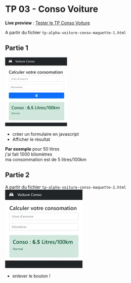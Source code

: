 # TP 03 - Conso Voiture
**Live preview**  : 
[Tester le TP Conso Voiture](https://www.sevenvalley.fr/tp-javascript/tpa) 

A partir du fichier <code>tp-alpha-voiture-conso-maquette-1.html</code>
## Partie 1
![alt text](../../img/tp/tp-apha-1.webp) 
- créer un formulaire en javascript
- Afficher le résultat
 
 
**Par exemple**
pour 50 litres  
j'ai fait 1000 kilomètres  
ma consommation est de 5 litres/100km  

## Partie 2
A partir du fichier <code>tp-alpha-voiture-conso-maquette-2.html</code>
![alt text](../../img/tp/tp-apha-2.webp) 
- enlever le bouton !

